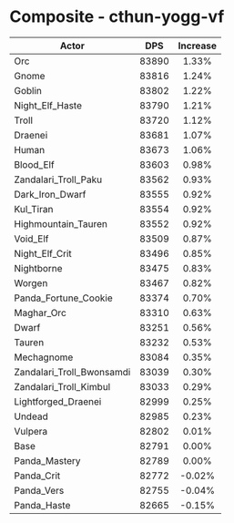 # Composite - cthun-yogg-vf
| Actor | DPS | Increase |
|---|:---:|:---:|
|Orc|83890|1.33%|
|Gnome|83816|1.24%|
|Goblin|83802|1.22%|
|Night_Elf_Haste|83790|1.21%|
|Troll|83720|1.12%|
|Draenei|83681|1.07%|
|Human|83673|1.06%|
|Blood_Elf|83603|0.98%|
|Zandalari_Troll_Paku|83562|0.93%|
|Dark_Iron_Dwarf|83555|0.92%|
|Kul_Tiran|83554|0.92%|
|Highmountain_Tauren|83552|0.92%|
|Void_Elf|83509|0.87%|
|Night_Elf_Crit|83496|0.85%|
|Nightborne|83475|0.83%|
|Worgen|83467|0.82%|
|Panda_Fortune_Cookie|83374|0.70%|
|Maghar_Orc|83310|0.63%|
|Dwarf|83251|0.56%|
|Tauren|83232|0.53%|
|Mechagnome|83084|0.35%|
|Zandalari_Troll_Bwonsamdi|83039|0.30%|
|Zandalari_Troll_Kimbul|83033|0.29%|
|Lightforged_Draenei|82999|0.25%|
|Undead|82985|0.23%|
|Vulpera|82802|0.01%|
|Base|82791|0.00%|
|Panda_Mastery|82789|0.00%|
|Panda_Crit|82772|-0.02%|
|Panda_Vers|82755|-0.04%|
|Panda_Haste|82665|-0.15%|
